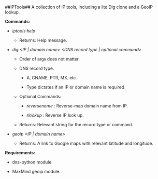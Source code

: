##IPTools##
A collection of IP tools, including a lite Dig clone and a GeoIP lookup.

**Commands:**

* _iptools help_

    * Returns: Help message.

* _dig &lt;IP | domain name&gt; &lt;DNS record type | optional command&gt;_

    * Order of args does not matter.

    * DNS record type.

        * A, CNAME, PTR, MX, etc.

        * Type dictates if an IP or domain name is required.

    * Optional Commands:

        * _reversename_ : Reverse-map domain name from IP.

        * _rlookup_ : Reverse IP look up.

    * Returns: Relevant string for the record type or command.

* _geoip &lt;IP | domain name&gt;_

    * Returns: A link to Google maps with relevant latitude and longitude.


**Requirements:**

* dns-python module.

* MaxMind geoip module.

